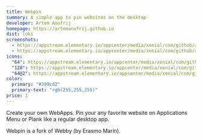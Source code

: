 ```yaml
---
title: Webpin
summary: A simple app to pin websites on the desktop
developer: Artem Anufrij
homepage: https://artemanufrij.github.io
dist: loki
screenshots:
  - https://appstream.elementary.io/appcenter/media/xenial/com/github/artemanufrij.webpin.desktop/879F6A91C5D82053536CED3DC51B3214/screenshots/image-1_orig.png
  - https://appstream.elementary.io/appcenter/media/xenial/com/github/artemanufrij.webpin.desktop/879F6A91C5D82053536CED3DC51B3214/screenshots/image-2_orig.png
icons:
  "64": https://appstream.elementary.io/appcenter/media/xenial/com/github/artemanufrij.webpin.desktop/879F6A91C5D82053536CED3DC51B3214/icons/64x64/com.github.artemanufrij.webpin_com.github.artemanufrij.webpin.png
  "128": https://appstream.elementary.io/appcenter/media/xenial/com/github/artemanufrij.webpin.desktop/879F6A91C5D82053536CED3DC51B3214/icons/128x128/com.github.artemanufrij.webpin_com.github.artemanufrij.webpin.png
  "64@2": https://appstream.elementary.io/appcenter/media/xenial/com/github/artemanufrij.webpin.desktop/879F6A91C5D82053536CED3DC51B3214/icons/64x64@2/com.github.artemanufrij.webpin_com.github.artemanufrij.webpin.png
color:
  primary: "#399cd2"
  primary-text: "rgb(255,255,255)"
price: 1
---
```


<p>Create your own WebApps. Pin your any favorite website on Applications Menu or Plank like a regular desktop app.</p>
<p>Webpin is a fork of Webby (by Erasmo Marín).</p>